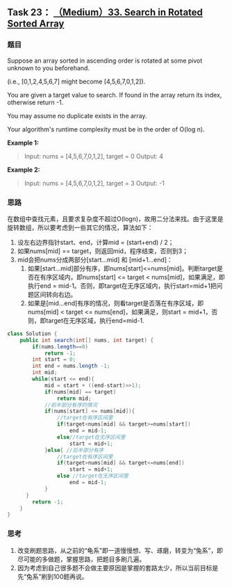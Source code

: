 ## Task 23： [（Medium）33. Search in Rotated Sorted Array](https://leetcode-cn.com/problems/search-in-rotated-sorted-array/)

### 题目

Suppose an array sorted in ascending order is rotated at some pivot unknown to you beforehand.

(i.e., [0,1,2,4,5,6,7] might become [4,5,6,7,0,1,2]).

You are given a target value to search. If found in the array return its index, otherwise return -1.

You may assume no duplicate exists in the array.

Your algorithm's runtime complexity must be in the order of O(log n).

**Example 1:**

> Input: nums = [4,5,6,7,0,1,2], target = 0
> Output: 4

**Example 2:**

> Input: nums = [4,5,6,7,0,1,2], target = 3
> Output: -1

### 思路

在数组中查找元素，且要求复杂度不超过O(logn)，故用二分法来找。由于这里是旋转数组，所以要考虑到一些其它的情况，算法如下：

1. 设左右边界指针start、end，计算mid = (start+end) / 2；
2. 如果nums[mid] == target，则返回mid，程序结束，否则到3；
3. mid会把nums分成两部分[start...mid] 和 [mid+1...end]：
   1. 如果[start...mid]部分有序，即nums[start]<=nums[mid]。判断target是否在有序区域内，即nums[start] <= target < nums[mid]，如果满足，即执行end = mid-1。否则，即target在无序区域内，执行start=mid+1把问题区间转向右边。
   2. 如果是[mid...end]有序的情况，则看target是否落在有序区域，即nums[mid] < target <= nums[end]，如果满足，则start = mid+1，否则，即target在无序区域，执行end=mid-1.

```java
class Solution {
    public int search(int[] nums, int target) {
        if(nums.length==0)
            return -1;
        int start = 0;
        int end = nums.length -1;
        int mid;
        while(start <= end){
            mid = start + ((end-start)>>1);
            if(nums[mid] == target)
                return mid;
            //前半部分有序的情况           
            if(nums[start] <= nums[mid]){
                //target在有序区间里
                if(target<nums[mid] && target>=nums[start])
                    end = mid-1;
                else//target在无序区间里
                    start = mid+1;
            }else{ //后半部分有序
                //target在有序区间里
                if(target>nums[mid] && target<=nums[end])
                    start = mid+1;
                else //target在无序区间里
                    end = mid-1;
            }
      }
        return -1;
    }
}
```

### 思考

1. 改变刷题思路，从之前的“龟系”即一道慢慢想、写、琢磨，转变为“兔系”，即尽可能的多做题，掌握思路，把题目多刷几遍。
2. 因为考虑到自己很多题不会做主要原因是掌握的套路太少，所以当前目标是先“兔系”刷到100题再说。